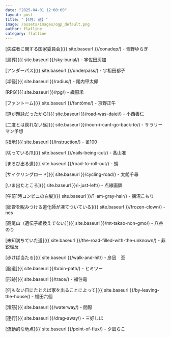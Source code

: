 ```yaml
---
date: "2025-04-01 12:00:00"
layout: post
title: "【4月: 道】"
image: /assets/images/ogp_default.png
author: flatline
category: flatline
---
```


[失踪者に関する国家委員会]({{ site.baseurl }}/conadep/) - 青野ゆらぎ

[鳥葬]({{ site.baseurl }}/sky-burial/) - 宇佐田灰加

[アンダーパス]({{ site.baseurl }}/underpass/) - 宇祖田都子

[半径]({{ site.baseurl }}/radius/) - 尾内甲太郎

[RPG]({{ site.baseurl }}/rpg/) - 織原禾

[ファントーム]({{ site.baseurl }}/fantôme/) - 京野正午

[道が題詠だったから]({{ site.baseurl }}/road-was-daiei/) - 小西善仁

[二度とは戻れない昼]({{ site.baseurl }}/noon-i-cant-go-back-to/) - サラリーマン予想

[指示]({{ site.baseurl }}/instruction/) - 雀100

[切っている爪]({{ site.baseurl }}/nails-being-cut/) - 髙山准

[まろび出る道]({{ site.baseurl }}/road-to-roll-out/) - 蛸

[サイクリングロード]({{ site.baseurl }}/cycling-road/) - 太朗千尋

[いま出たところ]({{ site.baseurl }}/i-just-left/) - 点線画鋲

[午前1時コンビニの白髪]({{ site.baseurl }}/1-am-gray-hair/) - 鵺沼こもり

[卵管を睨みつける道化師が凍てついている]({{ site.baseurl }}/frozen-clown/) - nes

[高尾山（遺伝子組換えでない）]({{ site.baseurl }}/mt-takao-non-gmo/) - 八谷のり

[未知満ちていた道]({{ site.baseurl }}/the-road-filled-with-the-unknown/) - 非鋭理反

[歩けば当たる]({{ site.baseurl }}/walk-and-hit/) - 彦凪　至

[脳道]({{ site.baseurl }}/brain-path/) - ヒミツー

[形跡]({{ site.baseurl }}/trace/) - 福住電

[何もない日にたとえば家を出ることによって]({{ site.baseurl }}/by-leaving-the-house/) - 福田六個

[澪筋]({{ site.baseurl }}/waterway/) - 間際

[連行]({{ site.baseurl }}/drag-away/) - 三好しほ

[流動的な地点]({{ site.baseurl }}/point-of-flux/) - 夕凪らこ
